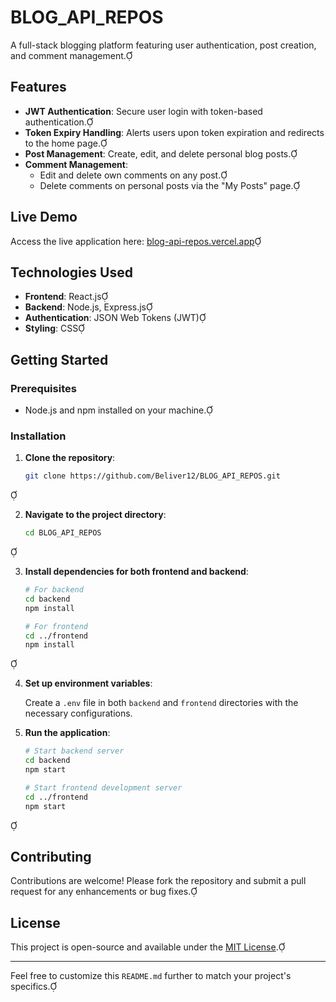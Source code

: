 # BLOG_API_REPOS

A full-stack blogging platform featuring user authentication, post creation, and comment management.

## Features

- **JWT Authentication**: Secure user login with token-based authentication.
- **Token Expiry Handling**: Alerts users upon token expiration and redirects to the home page.
- **Post Management**: Create, edit, and delete personal blog posts.
- **Comment Management**:
  - Edit and delete own comments on any post.
  - Delete comments on personal posts via the "My Posts" page.

## Live Demo

Access the live application here: [blog-api-repos.vercel.app]([https://blog-api-repos.vercel.app](https://blog-api-repos-y592.vercel.app/))

## Technologies Used

- **Frontend**: React.js
- **Backend**: Node.js, Express.js
- **Authentication**: JSON Web Tokens (JWT)
- **Styling**: CSS

## Getting Started

### Prerequisites

- Node.js and npm installed on your machine.

### Installation

1. **Clone the repository**:

   ```bash
   git clone https://github.com/Beliver12/BLOG_API_REPOS.git
   ```


2. **Navigate to the project directory**:

   ```bash
   cd BLOG_API_REPOS
   ```


3. **Install dependencies for both frontend and backend**:

   ```bash
   # For backend
   cd backend
   npm install

   # For frontend
   cd ../frontend
   npm install
   ```


4. **Set up environment variables**:

   Create a `.env` file in both `backend` and `frontend` directories with the necessary configurations.

5. **Run the application**:

   ```bash
   # Start backend server
   cd backend
   npm start

   # Start frontend development server
   cd ../frontend
   npm start
   ```


## Contributing

Contributions are welcome! Please fork the repository and submit a pull request for any enhancements or bug fixes.

## License

This project is open-source and available under the [MIT License](LICENSE).

---

Feel free to customize this `README.md` further to match your project's specifics. 
